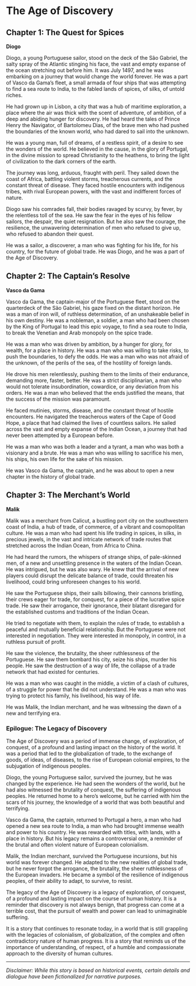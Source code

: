 
# The Age of Discovery

## Chapter 1: The Quest for Spices

**Diogo**

Diogo, a young Portuguese sailor, stood on the deck of the São Gabriel, the salty spray of the Atlantic stinging his face, the vast and empty expanse of the ocean stretching out before him. It was July 1497, and he was embarking on a journey that would change the world forever. He was a part of Vasco da Gama’s fleet, a small armada of four ships that was attempting to find a sea route to India, to the fabled lands of spices, of silks, of untold riches.

He had grown up in Lisbon, a city that was a hub of maritime exploration, a place where the air was thick with the scent of adventure, of ambition, of a deep and abiding hunger for discovery. He had heard the tales of Prince Henry the Navigator, of Bartolomeu Dias, of the brave men who had pushed the boundaries of the known world, who had dared to sail into the unknown.

He was a young man, full of dreams, of a restless spirit, of a desire to see the wonders of the world. He believed in the cause, in the glory of Portugal, in the divine mission to spread Christianity to the heathens, to bring the light of civilization to the dark corners of the earth.

The journey was long, arduous, fraught with peril. They sailed down the coast of Africa, battling violent storms, treacherous currents, and the constant threat of disease. They faced hostile encounters with indigenous tribes, with rival European powers, with the vast and indifferent forces of nature.

Diogo saw his comrades fall, their bodies ravaged by scurvy, by fever, by the relentless toll of the sea. He saw the fear in the eyes of his fellow sailors, the despair, the quiet resignation. But he also saw the courage, the resilience, the unwavering determination of men who refused to give up, who refused to abandon their quest.

He was a sailor, a discoverer, a man who was fighting for his life, for his country, for the future of global trade. He was Diogo, and he was a part of the Age of Discovery.

## Chapter 2: The Captain’s Resolve

**Vasco da Gama**

Vasco da Gama, the captain-major of the Portuguese fleet, stood on the quarterdeck of the São Gabriel, his gaze fixed on the distant horizon. He was a man of iron will, of ruthless determination, of an unshakeable belief in his own destiny. He was a nobleman, a soldier, a man who had been chosen by the King of Portugal to lead this epic voyage, to find a sea route to India, to break the Venetian and Arab monopoly on the spice trade.

He was a man who was driven by ambition, by a hunger for glory, for wealth, for a place in history. He was a man who was willing to take risks, to push the boundaries, to defy the odds. He was a man who was not afraid of the unknown, of the perils of the sea, of the hostility of foreign lands.

He drove his men relentlessly, pushing them to the limits of their endurance, demanding more, faster, better. He was a strict disciplinarian, a man who would not tolerate insubordination, cowardice, or any deviation from his orders. He was a man who believed that the ends justified the means, that the success of the mission was paramount.

He faced mutinies, storms, disease, and the constant threat of hostile encounters. He navigated the treacherous waters of the Cape of Good Hope, a place that had claimed the lives of countless sailors. He sailed across the vast and empty expanse of the Indian Ocean, a journey that had never been attempted by a European before.

He was a man who was both a leader and a tyrant, a man who was both a visionary and a brute. He was a man who was willing to sacrifice his men, his ships, his own life for the sake of his mission.

He was Vasco da Gama, the captain, and he was about to open a new chapter in the history of global trade.

## Chapter 3: The Merchant’s World

**Malik**

Malik was a merchant from Calicut, a bustling port city on the southwestern coast of India, a hub of trade, of commerce, of a vibrant and cosmopolitan culture. He was a man who had spent his life trading in spices, in silks, in precious jewels, in the vast and intricate network of trade routes that stretched across the Indian Ocean, from Africa to China.

He had heard the rumors, the whispers of strange ships, of pale-skinned men, of a new and unsettling presence in the waters of the Indian Ocean. He was intrigued, but he was also wary. He knew that the arrival of new players could disrupt the delicate balance of trade, could threaten his livelihood, could bring unforeseen changes to his world.

He saw the Portuguese ships, their sails billowing, their cannons bristling, their crews eager for trade, for conquest, for a piece of the lucrative spice trade. He saw their arrogance, their ignorance, their blatant disregard for the established customs and traditions of the Indian Ocean.

He tried to negotiate with them, to explain the rules of trade, to establish a peaceful and mutually beneficial relationship. But the Portuguese were not interested in negotiation. They were interested in monopoly, in control, in a ruthless pursuit of profit.

He saw the violence, the brutality, the sheer ruthlessness of the Portuguese. He saw them bombard his city, seize his ships, murder his people. He saw the destruction of a way of life, the collapse of a trade network that had existed for centuries.

He was a man who was caught in the middle, a victim of a clash of cultures, of a struggle for power that he did not understand. He was a man who was trying to protect his family, his livelihood, his way of life.

He was Malik, the Indian merchant, and he was witnessing the dawn of a new and terrifying era.

### Epilogue: The Legacy of Discovery

The Age of Discovery was a period of immense change, of exploration, of conquest, of a profound and lasting impact on the history of the world. It was a period that led to the globalization of trade, to the exchange of goods, of ideas, of diseases, to the rise of European colonial empires, to the subjugation of indigenous peoples.

Diogo, the young Portuguese sailor, survived the journey, but he was changed by the experience. He had seen the wonders of the world, but he had also witnessed the brutality of conquest, the suffering of indigenous peoples. He returned home to a hero’s welcome, but he carried with him the scars of his journey, the knowledge of a world that was both beautiful and terrifying.

Vasco da Gama, the captain, returned to Portugal a hero, a man who had opened a new sea route to India, a man who had brought immense wealth and power to his country. He was rewarded with titles, with lands, with a place in history. But his legacy remains a controversial one, a reminder of the brutal and often violent nature of European colonialism.

Malik, the Indian merchant, survived the Portuguese incursions, but his world was forever changed. He adapted to the new realities of global trade, but he never forgot the arrogance, the brutality, the sheer ruthlessness of the European invaders. He became a symbol of the resilience of indigenous peoples, of their ability to adapt, to survive, to resist.

The legacy of the Age of Discovery is a legacy of exploration, of conquest, of a profound and lasting impact on the course of human history. It is a reminder that discovery is not always benign, that progress can come at a terrible cost, that the pursuit of wealth and power can lead to unimaginable suffering.

It is a story that continues to resonate today, in a world that is still grappling with the legacies of colonialism, of globalization, of the complex and often contradictory nature of human progress. It is a story that reminds us of the importance of understanding, of respect, of a humble and compassionate approach to the diversity of human cultures.

***

*Disclaimer: While this story is based on historical events, certain details and dialogue have been fictionalized for narrative purposes.*